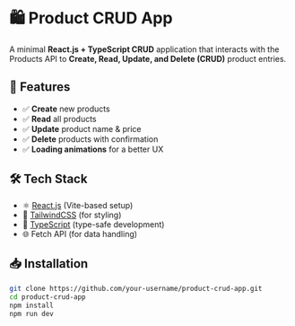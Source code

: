 # 🛍️ Product CRUD App

A minimal **React.js + TypeScript CRUD** application that interacts with the Products API to **Create, Read, Update, and Delete (CRUD)** product entries.

## 🚀 Features

- ✅ **Create** new products
- ✅ **Read** all products
- ✅ **Update** product name & price
- ✅ **Delete** products with confirmation
- ✅ **Loading animations** for a better UX

## 🛠 Tech Stack

- ⚛️ [React.js](https://react.dev/) (Vite-based setup)
- 🎨 [TailwindCSS](https://tailwindcss.com/) (for styling)
- 📝 [TypeScript](https://www.typescriptlang.org/) (type-safe development)
- 🌐 Fetch API (for data handling)

## 📥 Installation

```sh
git clone https://github.com/your-username/product-crud-app.git
cd product-crud-app
npm install
npm run dev
```
